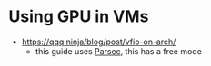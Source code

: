 # Using GPU in VMs

- https://qqq.ninja/blog/post/vfio-on-arch/
    - this guide uses [Parsec](https://parsec.app/), this has a free mode
